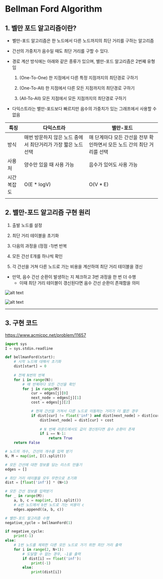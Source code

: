 # Bellman Ford Algorithm

## 1. 벨만 포드 알고리즘이란?

- 벨만-포드 알고리즘은 한 노드에서 다른 노드까지의 최단 거리를 구하는 알고리즘

- 간선의 가중치가 음수일 때도 최단 거리를 구할 수 있다.

- 경로 계산 방식에는 아래와 같은 종류가 있으며, 밸만-포드 알고리즘은 2번쨰 유형임

  1. (One-To-One) 한 지점에서 다른 특정 지점까지의 최단경로 구하기

  2. (One-To-All) 한 지점에서 다른 모든 지점까지의 최단경로 구하기

  3. (All-To-All) 모든 지점에서 모든 지점까지의 최단경로 구하기

- 다익스트라는 밸만-포드보다 빠르지만 음수의 가중치가 있는 그래프에서 사용할 수 없음

|특징|다익스트라|밸만-포드|
|--|--|--|
|방식|매번 방문하지 않은 노드 중에서 최단거리가 가장 짧은 노드 선택| 매 단계마다 모든 간선을 전부 확인하면서 모든 노드 간의 최단 거리를 선택|
|사용처|양수만 있을 때 사용 가능|음수가 있어도 사용 가능|
|시간복잡도|O(E * logV)|O(V * E)|
||||



## 2. 밸만-포드 알고리즘 구현 원리

1. 출발 노드를 설정

2. 최단 거리 테이블을 초기화

3. 다음의 과정을 (정점 -1)번 반복
  1. 모든 간선 E개를 하나씩 확인
  2. 각 간선을 거쳐 다른 노드로 가는 비용을 계산하여 최단 거리 테이블을 갱신

- 만약, 음수 간선 순환이 발생하는 지 체크하고 3번 과정을 한 번 더 수행
  - 이때 최단 거리 테이블이 갱신된다면 음수 간선 순환이 존재함을 의미

![alt text](/img//img2.PNG)

![alt text](/img//img3.PNG)

---

## 3. 구현 코드

https://www.acmicpc.net/problem/11657

```python
import sys
I = sys.stdin.readline

def bellmanFord(start):
    # 시작 노드에 대해서 초기화
    dist[start] = 0
    
    # 전체 N번의 반복
    for i in range(N):
        # 매 반복마다 모든 간선을 확인
        for j in range(M):
            cur = edges[j][0]
            next_node = edges[j][1]
            cost = edges[j][2]

            # 현재 간선을 거쳐서 다른 노드로 이동하는 거리가 더 짧은 경우
            if dist[cur] != float('inf') and dist[next_node] > dist[cur] + cost:
                dist[next_node] = dist[cur] + cost
                
                # N 번째 라운드에서도 값이 갱신된다면 음수 순환이 존재
                if i == N-1:
                    return True
    return False

# 노드의 개수, 간선의 개수를 입력 받기
N, M = map(int, I().split())

# 모든 간선에 대한 정보를 담는 리스트 만들기
edges = []

# 최단 거리 테이블을 모두 무한으로 초기화
dist = [float('inf')] * (N+1)

# 모든 간선 정보를 입력받기
for _ in range(M):
    a, b, c = map(int, I().split())
    # a번 노드에서 b번 노드로 가는 비용이 c
    edges.append((a, b, c))

# 밸만-포드 알고리즘 수행
negative_cycle = bellmanFord(1)

if negative_cycle:
    print(-1)
else:
    # 1번 노드를 제외한 다른 모든 노드로 가기 위한 최단 거리 출력
    for i in range(2, N+1):
        # 도달할 수 없는 경우, -1을 출력
        if dist[i] == float('inf'):
            print(-1)
        else:
            print(dist[i])
```